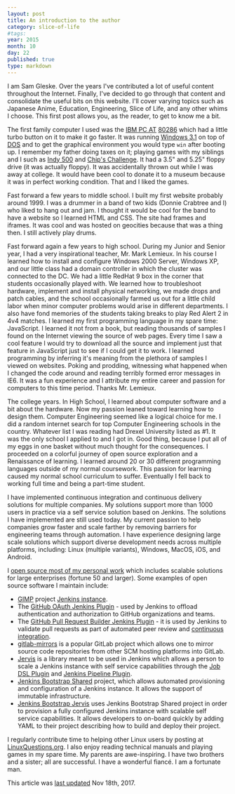 ```yaml
---
layout: post
title: An introduction to the author
category: slice-of-life
#tags:
year: 2015
month: 10
day: 22
published: true
type: markdown
---
```


I am Sam Gleske.  Over the years I've contributed a lot of useful content
throughout the Internet.  Finally, I've decided to go through that content and
consolidate the useful bits on this website.  I'll cover varying topics such as
Japanese Anime, Education, Engineering, Slice of Life, and any other whims I
choose.  This first post allows you, as the reader, to get to know me a bit.

The first family computer I used was the [IBM PC AT][wiki-pcat]
[80286][wiki-80286] which had a little turbo button on it to make it go faster.
It was running [Windows 3.1][wiki-win31] on top of [DOS][wiki-dos] and to get
the graphical environment you would type `win` after booting up.  I remember my
father doing taxes on it; playing games with my siblings and I such as [Indy
500][indy] and [Chip's Challenge][chips].  It had a 3.5" and 5.25" floppy drive
(it was actually floppy).  It was accidentally thrown out while I was away at
college.  It would have been cool to donate it to a museum because it was in
perfect working condition.  That and I liked the games.

Fast forward a few years to middle school.  I built my first website probably
around 1999.  I was a drummer in a band of two kids (Donnie Crabtree and I) who
liked to hang out and jam.  I thought it would be cool for the band to have a
website so I learned HTML and CSS.  The site had frames and iframes.  It was
cool and was hosted on geocities because that was a thing then.  I still
actively play drums.

Fast forward again a few years to high school.  During my Junior and Senior
year, I had a very inspirational teacher, Mr. Mark Lemieux.  In his course I
learned how to install and configure Windows 2000 Server, Windows XP, and our
little class had a domain controller in which the cluster was connected to the
DC.  We had a little RedHat 9 box in the corner that students occasionally
played with.  We learned how to troubleshoot hardware, implement and install
physical networking, we made drops and patch cables, and the school occasionally
farmed us out for a little child labor when minor computer problems would arise
in different departments.  I also have fond memories of the students taking
breaks to play Red Alert 2 in 4v4 matches.  I learned my first programming
language in my spare time: JavaScript.  I learned it not from a book, but
reading thousands of samples I found on the Internet viewing the source of web
pages.  Every time I saw a cool feature I would try to download all the source
and implement just that feature in JavaScript just to see if I could get it to
work.  I learned programming by inferring it's meaning from the plethora of
samples I viewed on websites.  Poking and prodding, witnessing what happened
when I changed the code around and reading terribly formed error messages in
IE6.  It was a fun experience and I attribute my entire career and passion for
computers to this time period.  Thanks Mr. Lemieux.

The college years.  In High School, I learned about computer software and a bit
about the hardware.  Now my passion leaned toward learning how to design them.
Computer Engineering seemed like a logical choice for me.  I did a random
internet search for top Computer Engineering schools in the country.  Whatever
list I was reading had Drexel University listed as #1.  It was the only school I
applied to and I got in.  Good thing, because I put all of my eggs in one basket
without much thought for the consequences.  I proceeded on a colorful journey of
open source exploration and a Renaissance of learning.  I learned around 20 or
30 different programming languages outside of my normal coursework.  This
passion for learning caused my normal school curriculum to suffer.  Eventually I
fell back to working full time and being a part-time student.

I have implemented continuous integration and continuous delivery solutions for
multiple companies.  My solutions support more than 1000 users in practice via
a self service solution based on Jenkins.  The solutions I have implemented are
still used today.  My current passion to help companies grow faster and scale
farther by removing barriers for engineering teams through automation.  I have
experience designing large scale solutions which support diverse development
needs across multiple platforms, including: Linux (multiple variants), Windows,
MacOS, iOS, and Android.

I [open source most of my personal work][gh-my] which includes scalable
solutions for large enterprises (fortune 50 and larger).  Some examples of open
source software I maintain include:

- [GIMP][gimp] project [Jenkins instance][jenkins-gimp].
- The [GitHub OAuth Jenkins Plugin][jenkins-gh-oauth] - used by Jenkins to
  offload authentication and authorization to GitHub organizations and teams.
- The [GitHub Pull Request Builder Jenkins Plugin][jenkins-ghprb] - it is used
  by Jenkins to validate pull requests as part of automated peer review and
  [continuous integration][wiki-ci].
- [gitlab-mirrors][gh-gm] is a popular GitLab project which allows one to mirror
  source code repositories from other SCM hosting platforms into GitLab.
- [Jervis][gh-j] is a library meant to be used in Jenkins which allows a person
  to scale a Jenkins instance with self service capabilities through the [Job
  DSL Plugin][jenkins-jdsl] and [Jenkins Pipeline Plugin][jenkins-pipeline].
- [Jenkins Bootstrap Shared][jenkins-jbs] project, which allows automated
  provisioning and configuration of a Jenkins instance.  It allows the support
  of immutable infrastructure.
- [Jenkins Bootstrap Jervis][jenkins-jbj] uses Jenkins Bootstrap Shared project
  in order to provision a fully configured Jenkins instance with scalable self
  service capabilities.  It allows developers to on-board quickly by adding YAML
  to their project describing how to build and deploy their project.

I regularly contribute time to helping other Linux users by posting at
[LinuxQuestions.org][lq].  I also enjoy reading technical manuals and playing
games in my spare time.  My parents are awe-inspiring.  I have two brothers and
a sister; all are successful.  I have a wonderful fiancé.  I am a fortunate man.

This article was [last updated][history] Nov 18th, 2017.

[chips]: http://www.abandonia.com/en/games/410/Chips+Challenge.html
[gh-gm]: https://github.com/samrocketman/gitlab-mirrors
[gh-j]: https://github.com/samrocketman/jervis
[gh-my]: https://github.com/samrocketman
[gimp]: https://www.gimp.org/
[history]: https://github.com/samrocketman/blog/commits/gh-pages/_posts/2015-10-22-intro.md
[indy]: http://www.abandonia.com/en/games/897/Indianapolis+500+-+The+Simulation.html
[jenkins-gh-oauth]: https://github.com/jenkinsci/github-oauth-plugin
[jenkins-ghprb]: https://github.com/jenkinsci/ghprb-plugin
[jenkins-gimp]: https://build.gimp.org/
[jenkins-jbj]: https://github.com/samrocketman/jenkins-bootstrap-jervis
[jenkins-jbs]: https://github.com/samrocketman/jenkins-bootstrap-shared
[jenkins-jdsl]: https://wiki.jenkins.io/display/JENKINS/Job+DSL+Plugin
[jenkins-pipeline]: https://wiki.jenkins.io/display/JENKINS/Pipeline+Plugin
[jenkins-slack]: https://github.com/jenkinsci/slack-plugin
[jenkins]: https://jenkins.io/
[lq]: http://www.linuxquestions.org/questions/user/sag47-492023/
[wiki-80286]: http://en.wikipedia.org/wiki/Intel_80286
[wiki-ci]: https://en.wikipedia.org/wiki/Continuous_integration
[wiki-dos]: http://en.wikipedia.org/wiki/Disk_operating_system
[wiki-pcat]: http://en.wikipedia.org/wiki/IBM_Personal_Computer/AT
[wiki-win31]: http://en.wikipedia.org/wiki/Windows_3.1x
